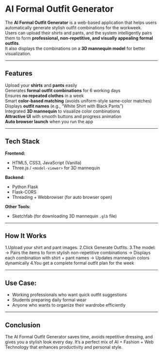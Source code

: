 # AI Formal Outfit Generator

The **AI Formal Outfit Generator** is a web-based application that helps users automatically generate stylish outfit combinations for the workweek.  
Users can upload their shirts and pants, and the system intelligently pairs them to form **professional, non-repetitive, and visually appealing formal outfits**.  
It also displays the combinations on a **3D mannequin model** for better visualization.

---

## Features

 Upload your **shirts** and **pants** easily  
 Generates **formal outfit combinations** for 6 working days  
 Ensures **no repeated clothes** in a week  
 Smart **color-based matching** (avoids uniform-style same-color matches)  
 Displays **outfit names** (e.g., “White Shirt with Black Pants”)  
 Integrated **3D mannequin** to visualize color combinations  
 **Attractive UI** with smooth buttons and progress animation  
 **Auto browser launch** when you run the app  

---

## Tech Stack

**Frontend:**
- HTML5, CSS3, JavaScript (Vanilla)
- Three.js / `<model-viewer>` for 3D mannequin

**Backend:**
- Python Flask
- Flask-CORS
- Threading + Webbrowser (for auto browser open)

**Other Tools:**
- Sketchfab (for downloading 3D mannequin `.glb` file)

---

## How It Works

1.Upload your shirt and pant images.
2.Click Generate Outfits.
3.The model:
-> Pairs the items to form stylish non-repetitive combinations
-> Displays each combination with shirt + pant names
-> Updates mannequin colors dynamically
4.You get a complete formal outfit plan for the week 

---

## Use Case: 

- Working professionals who want quick outfit suggestions
- Students preparing daily formal wear
- Anyone who wants to organize their wardrobe efficiently

---

## Conclusion

The AI Formal Outfit Generator saves time, avoids repetitive dressing, and gives you a stylish look every day.
It’s a perfect mix of AI + Fashion + Web Technology that enhances productivity and personal style.

